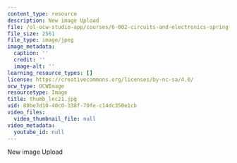 ```yaml
---
content_type: resource
description: New image Upload
file: /ol-ocw-studio-app/courses/6-002-circuits-and-electronics-spring-2007/80be7d1040c0338f70fec14dc350e1cb_thumb_lec21.jpg
file_size: 2561
file_type: image/jpeg
image_metadata:
  caption: ''
  credit: ''
  image-alt: ''
learning_resource_types: []
license: https://creativecommons.org/licenses/by-nc-sa/4.0/
ocw_type: OCWImage
resourcetype: Image
title: thumb_lec21.jpg
uid: 80be7d10-40c0-338f-70fe-c14dc350e1cb
video_files:
  video_thumbnail_file: null
video_metadata:
  youtube_id: null
---
```

New image Upload
